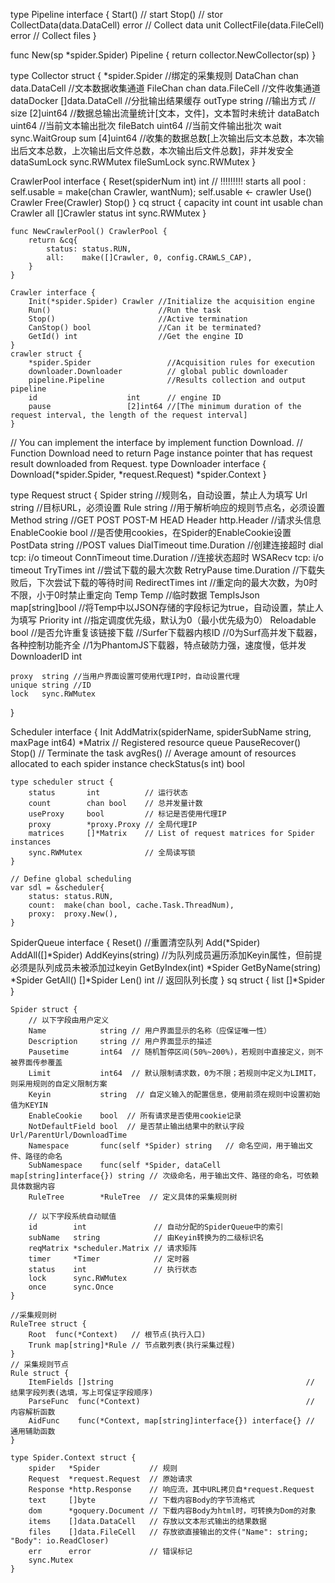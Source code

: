 

type Pipeline interface {
	Start()                          // start
	Stop()                           // stor
	CollectData(data.DataCell) error // Collect data unit
	CollectFile(data.FileCell) error // Collect files
}

func New(sp *spider.Spider) Pipeline {
	return collector.NewCollector(sp)
}

type Collector struct {
	*spider.Spider                    //绑定的采集规则
	DataChan       chan data.DataCell //文本数据收集通道
	FileChan       chan data.FileCell //文件收集通道
	dataDocker     []data.DataCell    //分批输出结果缓存
	outType        string             //输出方式
	// size     [2]uint64 //数据总输出流量统计[文本，文件]，文本暂时未统计
	dataBatch   uint64 //当前文本输出批次
	fileBatch   uint64 //当前文件输出批次
	wait        sync.WaitGroup
	sum         [4]uint64 //收集的数据总数[上次输出后文本总数，本次输出后文本总数，上次输出后文件总数，本次输出后文件总数]，非并发安全
	dataSumLock sync.RWMutex
	fileSumLock sync.RWMutex
}




CrawlerPool interface {
		Reset(spiderNum int) int // !!!!!!!!! starts all pool : self.usable = make(chan Crawler, wantNum); self.usable <- crawler
		Use() Crawler
		Free(Crawler)
		Stop()
	}
	cq struct {
		capacity int
		count    int
		usable   chan Crawler
		all      []Crawler
		status   int
		sync.RWMutex
	}
	
	func NewCrawlerPool() CrawlerPool {
    	return &cq{
    		status: status.RUN,
    		all:    make([]Crawler, 0, config.CRAWLS_CAP),
    	}
    }

	Crawler interface {
		Init(*spider.Spider) Crawler //Initialize the acquisition engine
		Run()                        //Run the task
		Stop()                       //Active termination
		CanStop() bool               //Can it be terminated?
		GetId() int                  //Get the engine ID
	}
	crawler struct {
		*spider.Spider                 //Acquisition rules for execution
		downloader.Downloader          // global public downloader
		pipeline.Pipeline              //Results collection and output pipeline
		id                    int      // engine ID
		pause                 [2]int64 //[The minimum duration of the request interval, the length of the request interval]
	}


// You can implement the interface by implement function Download.
// Function Download need to return Page instance pointer that has request result downloaded from Request.
type Downloader interface {
	Download(*spider.Spider, *request.Request) *spider.Context
}

type Request struct {
	Spider        string          //规则名，自动设置，禁止人为填写
	Url           string          //目标URL，必须设置
	Rule          string          //用于解析响应的规则节点名，必须设置
	Method        string          //GET POST POST-M HEAD
	Header        http.Header     //请求头信息
	EnableCookie  bool            //是否使用cookies，在Spider的EnableCookie设置
	PostData      string          //POST values
	DialTimeout   time.Duration   //创建连接超时 dial tcp: i/o timeout
	ConnTimeout   time.Duration   //连接状态超时 WSARecv tcp: i/o timeout
	TryTimes      int             //尝试下载的最大次数
	RetryPause    time.Duration   //下载失败后，下次尝试下载的等待时间
	RedirectTimes int             //重定向的最大次数，为0时不限，小于0时禁止重定向
	Temp          Temp            //临时数据
	TempIsJson    map[string]bool //将Temp中以JSON存储的字段标记为true，自动设置，禁止人为填写
	Priority      int             //指定调度优先级，默认为0（最小优先级为0）
	Reloadable    bool            //是否允许重复该链接下载
	//Surfer下载器内核ID
	//0为Surf高并发下载器，各种控制功能齐全
	//1为PhantomJS下载器，特点破防力强，速度慢，低并发
	DownloaderID int

	proxy  string //当用户界面设置可使用代理IP时，自动设置代理
	unique string //ID
	lock   sync.RWMutex
}




Scheduler interface {
	Init
	AddMatrix(spiderName, spiderSubName string, maxPage int64) *Matrix // Registered resource queue
	PauseRecover()
	Stop() // Terminate the task
	avgRes() // Average amount of resources allocated to each spider instance
	checkStatus(s int) bool

	type scheduler struct {
		status       int          // 运行状态
		count        chan bool    // 总并发量计数
		useProxy     bool         // 标记是否使用代理IP
		proxy        *proxy.Proxy // 全局代理IP
		matrices     []*Matrix    // List of request matrices for Spider instances
		sync.RWMutex              // 全局读写锁
	}
	
	// Define global scheduling
    var sdl = &scheduler{
    	status: status.RUN,
    	count:  make(chan bool, cache.Task.ThreadNum),
    	proxy:  proxy.New(),
    }


SpiderQueue interface {
		Reset() //重置清空队列
		Add(*Spider)
		AddAll([]*Spider)
		AddKeyins(string) //为队列成员遍历添加Keyin属性，但前提必须是队列成员未被添加过keyin
		GetByIndex(int) *Spider
		GetByName(string) *Spider
		GetAll() []*Spider
		Len() int // 返回队列长度
	}
	sq struct {
		list []*Spider
	}

	Spider struct {
		// 以下字段由用户定义
		Name            string // 用户界面显示的名称（应保证唯一性）
		Description     string // 用户界面显示的描述
		Pausetime       int64  // 随机暂停区间(50%~200%)，若规则中直接定义，则不被界面传参覆盖
		Limit           int64  // 默认限制请求数，0为不限；若规则中定义为LIMIT，则采用规则的自定义限制方案
		Keyin           string  // 自定义输入的配置信息，使用前须在规则中设置初始值为KEYIN
		EnableCookie    bool  // 所有请求是否使用cookie记录
		NotDefaultField bool  // 是否禁止输出结果中的默认字段 Url/ParentUrl/DownloadTime
		Namespace       func(self *Spider) string   // 命名空间，用于输出文件、路径的命名
		SubNamespace    func(self *Spider, dataCell map[string]interface{}) string // 次级命名，用于输出文件、路径的命名，可依赖具体数据内容
		RuleTree        *RuleTree  // 定义具体的采集规则树

		// 以下字段系统自动赋值
		id        int               // 自动分配的SpiderQueue中的索引
		subName   string            // 由Keyin转换为的二级标识名
		reqMatrix *scheduler.Matrix // 请求矩阵
		timer     *Timer            // 定时器
		status    int               // 执行状态
		lock      sync.RWMutex
		once      sync.Once
	}

	//采集规则树
	RuleTree struct {
		Root  func(*Context)   // 根节点(执行入口)
		Trunk map[string]*Rule // 节点散列表(执行采集过程)
	}
	// 采集规则节点
	Rule struct {
		ItemFields []string                                           // 结果字段列表(选填，写上可保证字段顺序)
		ParseFunc  func(*Context)                                     // 内容解析函数
		AidFunc    func(*Context, map[string]interface{}) interface{} // 通用辅助函数
	}

	type Spider.Context struct {
		spider   *Spider           // 规则
		Request  *request.Request  // 原始请求
		Response *http.Response    // 响应流，其中URL拷贝自*request.Request
		text     []byte            // 下载内容Body的字节流格式
		dom      *goquery.Document // 下载内容Body为html时，可转换为Dom的对象
		items    []data.DataCell   // 存放以文本形式输出的结果数据
		files    []data.FileCell   // 存放欲直接输出的文件("Name": string; "Body": io.ReadCloser)
		err      error             // 错误标记
		sync.Mutex
	}






